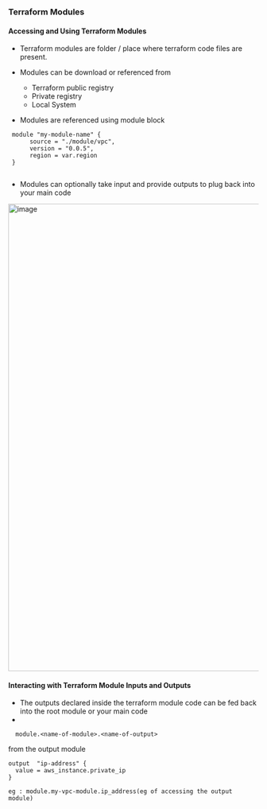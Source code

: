 ### Terraform Modules

#### Accessing and Using Terraform Modules
- Terraform modules are folder / place where terraform code files are present.
- Modules can be download or referenced from 
  - Terraform public registry  
  - Private registry  
  - Local System
  
- Modules are referenced using module block
```
 module "my-module-name" {
      source = "./module/vpc",
      version = "0.0.5",
      region = var.region
 }
 
```

- Modules can optionally take input and provide outputs to plug back into your main code
<img width="940" alt="image" src="https://user-images.githubusercontent.com/76193921/190375314-861fafb4-e178-4f93-b802-33a3aea66100.png">

#### Interacting with Terraform Module Inputs and Outputs

- The outputs declared inside the terraform module code can be fed back into the root module or your main code
- 
```
  module.<name-of-module>.<name-of-output>
``` 
from the output module 
```
output  "ip-address" {
  value = aws_instance.private_ip
}

eg : module.my-vpc-module.ip_address(eg of accessing the output module)
```

